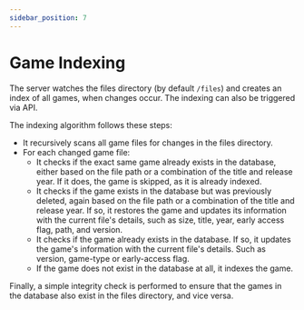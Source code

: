 ```yaml
---
sidebar_position: 7
---
```


# Game Indexing

The server watches the files directory (by default `/files`) and creates an index of all games, when changes occur. The indexing can also be triggered via API.

The indexing algorithm follows these steps:

- It recursively scans all game files for changes in the files directory.
- For each changed game file:
  - It checks if the exact same game already exists in the database, either based on the file path or a combination of the title and release year. If it does, the game is skipped, as it is already indexed.
  - It checks if the game exists in the database but was previously deleted, again based on the file path or a combination of the title and release year. If so, it restores the game and updates its information with the current file's details, such as size, title, year, early access flag, path, and version.
  - It checks if the game already exists in the database. If so, it updates the game's information with the current file's details. Such as version, game-type or early-access flag.
  - If the game does not exist in the database at all, it indexes the game.

Finally, a simple integrity check is performed to ensure that the games in the database also exist in the files directory, and vice versa.
